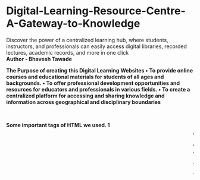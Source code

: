 # Digital-Learning-Resource-Centre-A-Gateway-to-Knowledge
Discover the power of a centralized learning hub, where  students, instructors, and professionals can easily access  digital libraries, recorded lectures, academic records, and  more in one click
<br>
<b>Author - Bhavesh Tawade
<br>
<p>The Purpose of creating this Digital Learning 
Websites
• To provide online courses and educational materials for students of all ages and backgrounds.
• To offer professional development opportunities and resources for educators and professionals in various fields.
• To create a centralized platform for accessing and sharing knowledge and information across geographical and disciplinary 
boundaries</p>
<br>
<p>Some important tags of HTML 
we used.
1 <marquee/>, <table/> and <body/>
These tags used for decoration of our webpage with the attributes of 
tags.
2 <a/> 
The tag defines a hyperlink, which is used to link from one page to 
another we used for grouping more web pages in one page.
3 <tr/>, <td/> and <tbody/>
These tags we used for table designing .
4 <b>, <img>, <p>, <h1,2,3..6> and <div>
These are some commanly used tags in each page</p>
